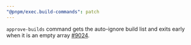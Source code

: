```yaml
---
"@pnpm/exec.build-commands": patch
---
```


`approve-builds` command gets the auto-ignore build list and exits early when it is an empty array [#9024](https://github.com/pnpm/pnpm/pull/9024).
